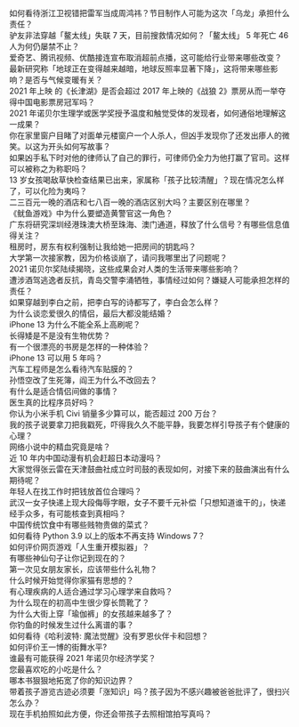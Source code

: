 如何看待浙江卫视错把雷军当成周鸿祎？节目制作人可能为这次「乌龙」承担什么责任？  
驴友非法穿越「鳌太线」失联 7 天，目前搜救情况如何？「鳌太线」 5 年死亡 46 人为何仍屡禁不止？  
爱奇艺、腾讯视频、优酷接连宣布取消超前点播，这可能给行业带来哪些改变？  
最新研究称「地球正在变得越来越暗，地球反照率显著下降」，这将带来哪些影响？是否与气候变暖有关？  
2021 年上映 的《长津湖》是否会超过 2017 年上映的《战狼 2》票房从而一举夺得中国电影票房冠军吗？  
2021 年诺贝尔生理学或医学奖授予温度和触觉受体的发现者，如何通俗地理解这一成果？  
你在家里窗户目睹了对面单元楼窗户一个人杀人，但凶手发现你了还发出瘆人的微笑。以这为开头如何写故事？  
如果凶手私下时对他的律师认了自己的罪行，可律师仍全力为他打赢了官司。这样可以被称之为称职吗？  
13 岁女孩喝敌草快检查结果已出来，家属称「孩子比较清醒」？现在情况怎么样了，可以化险为夷吗？  
二三百元一晚的酒店和七八百一晚的酒店区别大吗？主要区别在哪里？  
《鱿鱼游戏》中为什么要塑造黄警官这一角色？  
广东将研究深圳经港珠澳大桥至珠海、澳门通道，释放了什么信号？有哪些信息值得关注？  
租房时，房东有权利强制让我给她一把房间的钥匙吗？  
大学第一次接家教，因为价格谈崩了，请问我哪里出了问题呢？  
2021 诺贝尔奖陆续揭晓，这些成果会对人类的生活带来哪些影响？  
遭涉酒驾逃逸者反抗，青岛交警李涌牺牲，事情经过如何？嫌疑人可能承担怎样的责任？  
如果穿越到李白之前，把李白写的诗都写了，李白会怎么样？  
为什么谈恋爱很久的情侣，最后大都没能结婚？  
iPhone 13 为什么不能全系上高刷呢？  
长得矮是不是没有生物优势？  
有一个很漂亮的书房是怎样的一种体验？  
iPhone 13 可以用 5 年吗？  
汽车工程师是怎么看待汽车贴膜的？  
孙悟空改了生死簿，阎王为什么不改回去？  
有什么是适合情侣间做的事情？  
医生真的比程序员好吗？  
你认为小米手机 Civi 销量多少算可以，能否超过 200 万台？  
我的孩子说要拿刀把我戳死，吓得我久久不能平静，我要怎样引导孩子有个健康的心理？  
网络小说中的精血究竟是啥？  
近 10 年内中国动漫有机会赶超日本动漫吗？  
大家觉得张云雷在天津鼓曲社成立时司鼓的表现如何，对接下来的鼓曲演出有什么期待呢？  
年轻人在找工作时把钱放首位合理吗？  
武汉一女子快递上现大段侮辱字眼，女子不要千元补偿「只想知道谁干的」，快递经手众多，有可能核查到真相吗？  
中国传统饮食中有哪些贱物贵做的菜式？  
如何看待 Python 3.9 以上的版本不再支持 Windows 7？  
如何评价网页游戏「人生重开模拟器」？  
有哪些神仙句子让你记到现在的？  
第一次见女朋友家长，应该带些什么礼物？  
什么时候开始觉得你家猫有思想的？  
有心理疾病的人适合通过学习心理学来自救吗？  
为什么现在的初高中生很少穿长筒靴了？  
为什么大街上穿「瑜伽裤」的女孩越来越多了？  
你钓鱼的时候发生过什么离谱的事？  
如何看待《哈利波特: 魔法觉醒》没有罗恩伙伴卡和回想？  
如何评价王一博的街舞水平?  
谁最有可能获得 2021 年诺贝尔经济学奖？  
您最喜欢吃的小吃是什么？  
哪本书狠狠地拓宽了你的知识边界？  
带着孩子游览古迹必须要「涨知识」吗？孩子因为不感兴趣被爸爸批评了，很扫兴怎么办？  
现在手机拍照如此方便，你还会带孩子去照相馆拍写真吗？  
